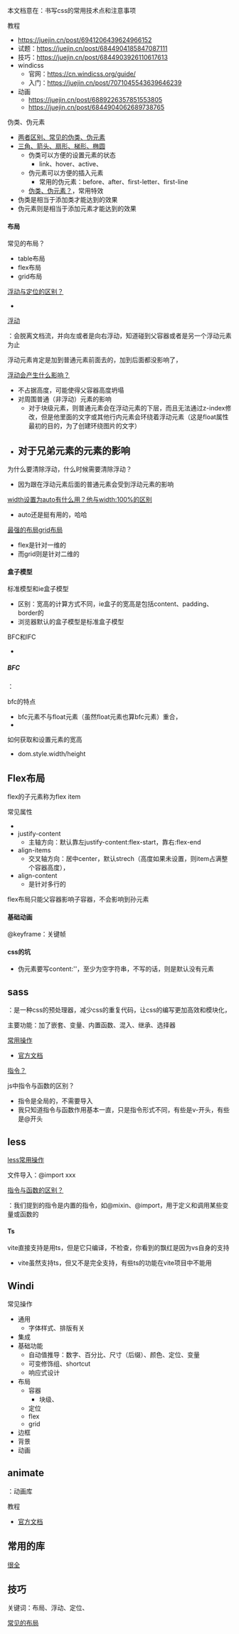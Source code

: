 本文档意在：书写css的常用技术点和注意事项

教程

- https://juejin.cn/post/6941206439624966152
- 试题：https://juejin.cn/post/6844904185847087111
- 技巧：https://juejin.cn/post/6844903926110617613
- windicss
  - 官网：https://cn.windicss.org/guide/
  - 入门：https://juejin.cn/post/7071045543639646239
- 动画
  - https://juejin.cn/post/6889226357851553805
  - https://juejin.cn/post/6844904062689738765

伪类、伪元素

- [两者区别、常见的伪类、伪元素](https://juejin.cn/post/6976646049456717838)
- [三角、箭头、扇形、梯形、椭圆](https://juejin.cn/post/6844904062593269768#heading-4)
  - 伪类可以方便的设置元素的状态
    - link、hover、active、
  - 伪元素可以方便的插入元素
    - 常用的伪元素：before、after、first-letter、first-line
  - [伪类、伪元素？](https://juejin.cn/post/6844903654756089864)，常用特效
- 伪类是相当于添加类才能达到的效果
- 伪元素则是相当于添加元素才能达到的效果

#### 布局

常见的布局？

- table布局
- flex布局
- grid布局

[浮动与定位的区别？](https://blog.csdn.net/weixin_44546554/article/details/87697636)

- 

[浮动](https://www.jianshu.com/p/09bd5873bed4)

：会脱离文档流，并向左或者是向右浮动，知道碰到父容器或者是另一个浮动元素为止

浮动元素肯定是加到普通元素前面去的，加到后面都没影响了，

[浮动会产生什么影响？](https://www.jianshu.com/p/4ea182f0ad12)

- 不占据高度，可能使得父容器高度坍塌
- 对周围普通（非浮动）元素的影响
  - 对于块级元素，则普通元素会在浮动元素的下层，而且无法通过z-index修改，但是他里面的文字或其他行内元素会环绕着浮动元素（这是float属性最初的目的，为了创建环绕图片的文字）
- 对于兄弟元素的元素的影响
  - 

为什么要清除浮动，什么时候需要清除浮动？

- 因为跟在浮动元素后面的普通元素会受到浮动元素的影响

[width设置为auto有什么用？他与width:100%的区别](https://juejin.cn/post/6894068581854478349)

- auto还是挺有用的，哈哈

[最强的布局grid布局](https://juejin.cn/post/6854573220306255880)

- flex是针对一维的
- 而grid则是针对二维的

#### 盒子模型

标准模型和ie盒子模型

- 区别：宽高的计算方式不同，ie盒子的宽高是包括content、padding、border的
- 浏览器默认的盒子模型是标准盒子模型

BFC和IFC

- 

##### BFC

：

bfc的特点

- bfc元素不与float元素（虽然float元素也算bfc元素）重合，
- 

如何获取和设置元素的宽高

- dom.style.width/height

## Flex布局

flex的子元素称为flex item

常见属性

- 
- justify-content
  - 主轴方向：默认靠左justify-content:flex-start，靠右:flex-end
- align-items
  - 交叉轴方向：居中center，默认strech（高度如果未设置，则item占满整个容器高度），
- align-content
  - 是针对多行的

flex布局只能父容器影响子容器，不会影响到孙元素



#### 基础动画

@keyframe：关键帧



#### css的坑

- 伪元素要写content:''，至少为空字符串，不写的话，则是默认没有元素



## sass

：是一种css的预处理器，减少css的重复代码，让css的编写更加高效和模块化，

主要功能：加了嵌套、变量、内置函数、混入、继承、选择器

[常用操作](https://juejin.cn/post/6844903859010158600#comment)

- [官方文档](https://www.sass.hk/guide/)

[指令？](https://www.jianshu.com/p/e29a32d851af)

js中指令与函数的区别？

- 指令是全局的，不需要导入
- 我只知道指令与函数作用基本一直，只是指令形式不同，有些是v-开头，有些是@开头

## less

[less常用操作](https://juejin.cn/post/6844903520441729037)

文件导入：@import xxx

[指令与函数的区别？](https://blog.csdn.net/Rayshaan/article/details/111636018?spm=1001.2101.3001.6650.8&utm_medium=distribute.pc_relevant.none-task-blog-2%7Edefault%7EBlogCommendFromBaidu%7ERate-8-111636018-blog-104718018.pc_relevant_multi_platform_featuressortv2dupreplace&depth_1-utm_source=distribute.pc_relevant.none-task-blog-2%7Edefault%7EBlogCommendFromBaidu%7ERate-8-111636018-blog-104718018.pc_relevant_multi_platform_featuressortv2dupreplace&utm_relevant_index=13)

：我们提到的指令是内置的指令，如@mixin、@import，用于定义和调用某些变量或函数的

#### Ts

vite直接支持是用ts，但是它只编译，不检查，你看到的飘红是因为vs自身的支持

- vite虽然支持ts，但又不是完全支持，有些ts的功能在vite项目中不能用

## Windi

常见操作

- 通用
  - 字体样式、排版有关
- 集成
- 基础功能
  - 自动值推导：数字、百分比、尺寸（后缀）、颜色、定位、变量
  - 可变修饰组、shortcut
  - 响应式设计
- 布局
  - 容器
    - 块级、
  - 定位
  - flex
  - grid
- 边框
- 背景
- 动画

## animate

：动画库

教程

- [官方文档](https://animate.style/)



## 常用的库

[很全](https://juejin.cn/post/6844903683411410951#heading-5)

## 技巧

关键词：布局、浮动、定位、

[常见的布局](https://juejin.cn/post/6844903491891118087#comment)

